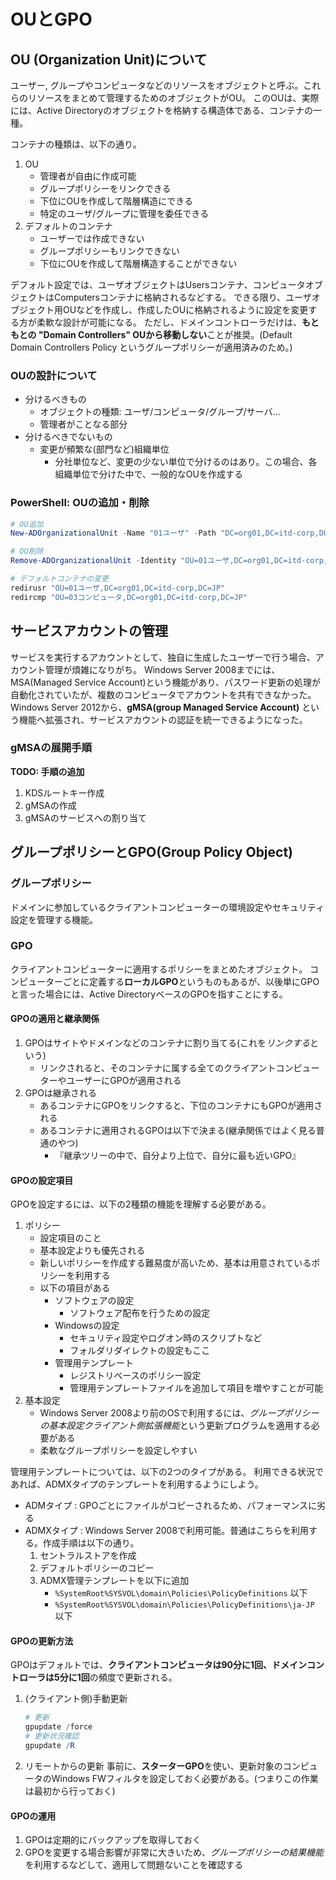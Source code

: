 # OUとGPO
## OU (Organization Unit)について
ユーザー, グループやコンピュータなどのリソースをオブジェクトと呼ぶ。これらのリソースをまとめて管理するためのオブジェクトがOU。
このOUは、実際には、Active Directoryのオブジェクトを格納する構造体である、コンテナの一種。

コンテナの種類は、以下の通り。
1. OU
    - 管理者が自由に作成可能
    - グループポリシーをリンクできる
    - 下位にOUを作成して階層構造にできる
    - 特定のユーザ/グループに管理を委任できる
2. デフォルトのコンテナ
    - ユーザーでは作成できない
    - グループポリシーもリンクできない
    - 下位にOUを作成して階層構造することができない

デフォルト設定では、ユーザオブジェクトはUsersコンテナ、コンピュータオブジェクトはComputersコンテナに格納されるなどする。
できる限り、ユーザオブジェクト用OUなどを作成し、作成したOUに格納されるように設定を変更する方が柔軟な設計が可能になる。
ただし、ドメインコントローラだけは、**もともとの "Domain Controllers" OUから移動しない**ことが推奨。(Default Domain Controllers Policy というグループポリシーが適用済みのため。)

### OUの設計について
- 分けるべきもの
    - オブジェクトの種類: ユーザ/コンピュータ/グループ/サーバ...
    - 管理者がことなる部分
- 分けるべきでないもの
    - 変更が頻繁な(部門など)組織単位
        - 分社単位など、変更の少ない単位で分けるのはあり。この場合、各組織単位で分けた中で、一般的なOUを作成する

### PowerShell: OUの追加・削除

```Powershell
# OU追加
New-ADOrganizationalUnit -Name "01ユーザ" -Path "DC=org01,DC=itd-corp,DC=JP"

# OU削除
Remove-ADOrganizationalUnit -Identity "OU=01ユーザ,DC=org01,DC=itd-corp,DC=JP" -Confirm:$false

# デフォルトコンテナの変更
redirusr "OU=01ユーザ,DC=org01,DC=itd-corp,DC=JP"
redircmp "OU=03コンピュータ,DC=org01,DC=itd-corp,DC=JP"
```

## サービスアカウントの管理
サービスを実行するアカウントとして、独自に生成したユーザーで行う場合、アカウント管理が煩雑になりがち。
Windows Server 2008までには、MSA(Managed Service Account)という機能があり、パスワード更新の処理が自動化されていたが、複数のコンピュータでアカウントを共有できなかった。
Windows Server 2012から、**gMSA(group Managed Service Account)** という機能へ拡張され、サービスアカウントの認証を統一できるようになった。

### gMSAの展開手順

**TODO: 手順の追加**
1. KDSルートキー作成
2. gMSAの作成
3. gMSAのサービスへの割り当て

## グループポリシーとGPO(Group Policy Object)
### グループポリシー
ドメインに参加しているクライアントコンピューターの環境設定やセキュリティ設定を管理する機能。
### GPO
クライアントコンピューターに適用するポリシーをまとめたオブジェクト。
コンピューターごとに定義する**ローカルGPO**というものもあるが、以後単にGPOと言った場合には、Active DirectoryベースのGPOを指すことにする。

#### GPOの適用と継承関係
1. GPOはサイトやドメインなどのコンテナに割り当てる(これを*リンクする*という)
      - リンクされると、そのコンテナに属する全てのクライアントコンピューターやユーザーにGPOが適用される
2. GPOは継承される
      - あるコンテナにGPOをリンクすると、下位のコンテナにもGPOが適用される
      - あるコンテナに適用されるGPOは以下で決まる(継承関係ではよく見る普通のやつ)
          - 『継承ツリーの中で、自分より上位で、自分に最も近いGPO』

#### GPOの設定項目
GPOを設定するには、以下の2種類の機能を理解する必要がある。

1. ポリシー
    - 設定項目のこと
    - 基本設定よりも優先される
    - 新しいポリシーを作成する難易度が高いため、基本は用意されているポリシーを利用する
    - 以下の項目がある
        - ソフトウェアの設定
            - ソフトウェア配布を行うための設定
        - Windowsの設定
            - セキュリティ設定やログオン時のスクリプトなど
            - フォルダリダイレクトの設定もここ
        - 管理用テンプレート
            - レジストリベースのポリシー設定
            - 管理用テンプレートファイルを追加して項目を増やすことが可能
2. 基本設定
    - Windows Server 2008より前のOSで利用するには、*グループポリシーの基本設定クライアント側拡張機能*という更新プログラムを適用する必要がある
    - 柔軟なグループポリシーを設定しやすい

管理用テンプレートについては、以下の2つのタイプがある。
利用できる状況であれば、ADMXタイプのテンプレートを利用するようにしよう。
- ADMタイプ  : GPOごとにファイルがコピーされるため、パフォーマンスに劣る
- ADMXタイプ : Windows Server 2008で利用可能。普通はこちらを利用する。作成手順は以下の通り。
    1. セントラルストアを作成
    2. デフォルトポリシーのコピー
    3. ADMX管理テンプレートを以下に追加
        - `%SystemRoot%SYSVOL\domain\Policies\PolicyDefinitions` 以下
        - `%SystemRoot%SYSVOL\domain\Policies\PolicyDefinitions\ja-JP` 以下

#### GPOの更新方法
GPOはデフォルトでは、**クライアントコンピュータは90分に1回、ドメインコントローラは5分に1回**の頻度で更新される。
1. (クライアント側)手動更新
    ```PowerShell
    # 更新
    gpupdate /force
    # 更新状況確認
    gpupdate /R
    ```
2. リモートからの更新
    事前に、**スターターGPO**を使い、更新対象のコンピュータのWindows FWフィルタを設定しておく必要がある。(つまりこの作業は最初から行っておく)

#### GPOの運用
1. GPOは定期的にバックアップを取得しておく
2. GPOを変更する場合影響が非常に大きいため、*グループポリシーの結果機能*を利用するなどして、適用して問題ないことを確認する

